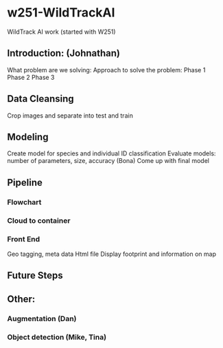 # w251-WildTrackAI
WildTrack AI work (started with W251)

## Introduction: (Johnathan)
What problem are we solving:
Approach to solve the problem:
Phase 1
Phase 2
Phase 3

## Data Cleansing
Crop images and separate into test and train

## Modeling
Create model for species and individual ID classification
Evaluate models: number of parameters, size, accuracy (Bona)
Come up with final model

## Pipeline
### Flowchart
### Cloud to container
### Front End
Geo tagging, meta data
Html file
Display footprint and information on map

## Future Steps

## Other: 
### Augmentation (Dan)
### Object detection (Mike, Tina)
